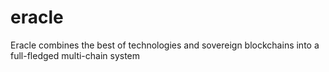 # eracle
 Eracle combines the best of technologies and sovereign blockchains into a full-fledged multi-chain system
